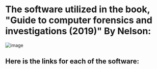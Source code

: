 # The software utilized in the book, "Guide to computer forensics and investigations (2019)" By Nelson:

![image](https://user-images.githubusercontent.com/49658461/152389062-0b758b91-8181-4d22-acf6-910c675ade55.png)

## Here is the links for each of the software:
